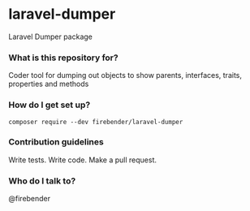 # laravel-dumper #

Laravel Dumper package

### What is this repository for? ###

Coder tool for dumping out objects to show parents, interfaces, traits, properties and methods

### How do I get set up? ###

    composer require --dev firebender/laravel-dumper

### Contribution guidelines ###

Write tests. Write code. Make a pull request. 

### Who do I talk to? ###

@firebender

